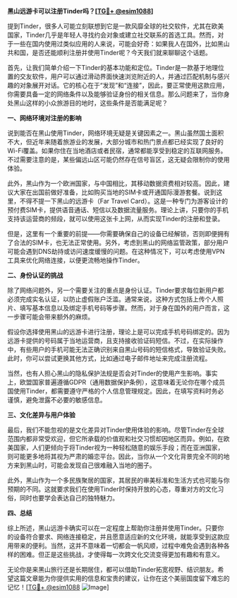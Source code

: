 **黑山远游卡可以注册Tinder吗？[[TG💪+ @esim1088](https://t.me/s/esim1088)]**

提到Tinder，很多人可能立刻联想到它是一款风靡全球的社交软件，尤其在欧美国家，Tinder几乎是年轻人寻找约会对象或建立社交联系的首选工具。然而，对于一些在国内使用过类似应用的人来说，可能会好奇：如果我人在国外，比如黑山共和国，是否还能顺利注册并使用Tinder呢？今天我们就来聊聊这个话题。

首先，让我们简单介绍一下Tinder的基本功能和定位。Tinder是一款基于地理位置的交友软件，用户可以通过滑动界面快速浏览附近的人，并通过匹配机制与感兴趣的对象展开对话。它的核心在于“发现”和“连接”，因此，要正常使用这款应用，你需要具备一定的网络条件以及能够验证身份的相关信息。那么问题来了，当你身处黑山这样的小众旅游目的地时，这些条件是否能满足呢？

**一、网络环境对注册的影响**

说到能否在黑山使用Tinder，网络环境无疑是关键因素之一。黑山虽然国土面积不大，但近年来随着旅游业的发展，大部分城市和热门景点都已经实现了良好的Wi-Fi覆盖。如果你住在当地酒店或者民宿，通常都能享受到稳定的互联网服务。不过需要注意的是，某些偏远山区可能仍然存在信号盲区，这无疑会限制你的使用体验。

此外，黑山作为一个欧洲国家，与中国相比，其移动数据资费相对较高。因此，建议大家在出国前做好准备，比如购买当地的SIM卡或开通国际漫游套餐。说到这里，不得不提一下黑山的远游卡（Far Travel Card）。这是一种专门为游客设计的预付费SIM卡，提供语音通话、短信以及数据流量服务。理论上讲，只要你的手机支持该运营商的频段，就可以使用这张卡上网，从而实现Tinder的注册和登录。

但是，这里有一个重要的前提——你需要确保自己的设备已经解锁，否则即便拥有了合法的SIM卡，也无法正常使用。另外，考虑到黑山的网络监管政策，部分用户可能会遇到DNS劫持或访问速度缓慢的问题。在这种情况下，可以考虑使用VPN工具来优化网络连接，以便更流畅地操作Tinder。

**二、身份认证的挑战**

除了网络问题外，另一个需要关注的重点是身份认证。Tinder要求每位新用户都必须完成实名认证，以防止虚假账户泛滥。通常来说，这种方式包括上传个人照片、填写基本信息以及绑定手机号码等步骤。然而，对于身在国外的用户而言，这一步骤可能会带来额外的麻烦。

假设你选择使用黑山的远游卡进行注册，理论上是可以完成手机号码绑定的。因为远游卡提供的号码属于当地运营商，且支持接收验证码短信。不过，在实际操作中，有些用户的手机可能无法正确识别来自黑山号码的短信格式，导致验证失败。此时，你可以尝试更换其他方式，比如通过电子邮件地址来完成注册流程。

当然，也有人担心黑山的隐私保护法规是否会对Tinder的使用产生影响。事实上，欧盟国家普遍遵循GDPR（通用数据保护条例），这意味着无论你在哪个成员国使用Tinder，都需要遵守严格的个人信息管理规定。因此，在填写资料时务必谨慎，避免泄露不必要的敏感信息。

**三、文化差异与用户体验**

最后，我们不能忽视的是文化差异对Tinder使用体验的影响。尽管Tinder在全球范围内都非常受欢迎，但它所承载的价值观和社交习惯却因地区而异。例如，在欧美国家，人们更倾向于将Tinder视为一种轻松随意的娱乐手段；而在亚洲国家，则可能更多地将其视为严肃的婚恋平台。因此，当你从一个文化背景完全不同的地方来到黑山时，可能会发现自己很难融入当地的圈子。

此外，黑山作为一个多民族聚居的国家，其居民的审美标准和生活方式也可能与你预期的不同。这就要求我们在使用Tinder时保持开放的心态，尊重对方的文化习俗，同时也要学会表达自己的独特魅力。

**四、总结**

综上所述，黑山远游卡确实可以在一定程度上帮助你注册并使用Tinder。只要你的设备符合要求、网络连接稳定，并且愿意适应新的文化环境，就能享受到这款应用带来的便利。当然，这并不意味着一切都会一帆风顺，过程中难免会遇到各种各样的困难。但正是这些挑战，才使得每一次跨文化交流变得更加有趣和有意义。

无论你是来黑山旅行还是长期居住，都可以借助Tinder拓宽视野、结识朋友。希望这篇文章能为你提供实用的信息和宝贵的建议，让你在这个美丽国度留下难忘的记忆！[[TG💪+ @esim1088](https://t.me/s/esim1088) ![Image](https://i.postimg.cc/4NQfJmqS/Snipaste-2025-05-13-00-14-12.png)]